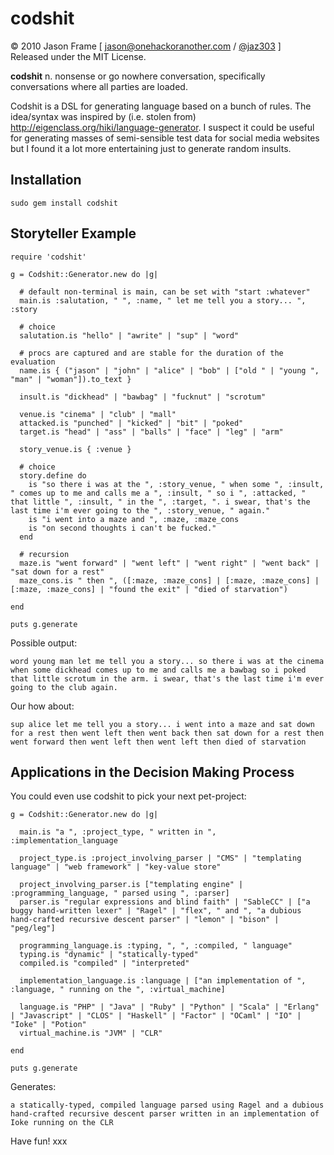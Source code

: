 codshit
=======

&copy; 2010 Jason Frame [ [jason@onehackoranother.com](mailto:jason@onehackoranother.com) / [@jaz303](http://twitter.com/jaz303) ]  
Released under the MIT License.

**codshit** n.
nonsense or go nowhere conversation, specifically conversations where all parties are loaded.

Codshit is a DSL for generating language based on a bunch of rules. The idea/syntax was inspired by (i.e. stolen from) http://eigenclass.org/hiki/language-generator. I suspect it could be useful for generating masses of semi-sensible test data for social media websites but I found it a lot more entertaining just to generate random insults.

Installation
------------

    sudo gem install codshit

Storyteller Example
-------------------

    require 'codshit'

    g = Codshit::Generator.new do |g|
  
      # default non-terminal is main, can be set with "start :whatever"
      main.is :salutation, " ", :name, " let me tell you a story... ", :story
  
      # choice
      salutation.is "hello" | "awrite" | "sup" | "word"
  
      # procs are captured and are stable for the duration of the evaluation
      name.is { ("jason" | "john" | "alice" | "bob" | ["old " | "young ", "man" | "woman"]).to_text }
  
      insult.is "dickhead" | "bawbag" | "fucknut" | "scrotum"
  
      venue.is "cinema" | "club" | "mall"
      attacked.is "punched" | "kicked" | "bit" | "poked"
      target.is "head" | "ass" | "balls" | "face" | "leg" | "arm"
  
      story_venue.is { :venue }
  
      # choice
      story.define do
        is "so there i was at the ", :story_venue, " when some ", :insult, " comes up to me and calls me a ", :insult, " so i ", :attacked, " that little ", :insult, " in the ", :target, ". i swear, that's the last time i'm ever going to the ", :story_venue, " again."
        is "i went into a maze and ", :maze, :maze_cons
        is "on second thoughts i can't be fucked."
      end
  
      # recursion
      maze.is "went forward" | "went left" | "went right" | "went back" | "sat down for a rest"
      maze_cons.is " then ", ([:maze, :maze_cons] | [:maze, :maze_cons] | [:maze, :maze_cons] | "found the exit" | "died of starvation")
  
    end

    puts g.generate

Possible output:

    word young man let me tell you a story... so there i was at the cinema when some dickhead comes up to me and calls me a bawbag so i poked that little scrotum in the arm. i swear, that's the last time i'm ever going to the club again.
    
Our how about:

    sup alice let me tell you a story... i went into a maze and sat down for a rest then went left then went back then sat down for a rest then went forward then went left then went left then died of starvation
    
Applications in the Decision Making Process
-------------------------------------------

You could even use codshit to pick your next pet-project:

    g = Codshit::Generator.new do |g|

      main.is "a ", :project_type, " written in ", :implementation_language

      project_type.is :project_involving_parser | "CMS" | "templating language" | "web framework" | "key-value store"

      project_involving_parser.is ["templating engine" | :programming_language, " parsed using ", :parser]
      parser.is "regular expressions and blind faith" | "SableCC" | ["a buggy hand-written lexer" | "Ragel" | "flex", " and ", "a dubious hand-crafted recursive descent parser" | "lemon" | "bison" | "peg/leg"]

      programming_language.is :typing, ", ", :compiled, " language"
      typing.is "dynamic" | "statically-typed"
      compiled.is "compiled" | "interpreted"

      implementation_language.is :language | ["an implementation of ", :language, " running on the ", :virtual_machine]

      language.is "PHP" | "Java" | "Ruby" | "Python" | "Scala" | "Erlang" | "Javascript" | "CLOS" | "Haskell" | "Factor" | "OCaml" | "IO" | "Ioke" | "Potion"
      virtual_machine.is "JVM" | "CLR"

    end

    puts g.generate

Generates:

    a statically-typed, compiled language parsed using Ragel and a dubious hand-crafted recursive descent parser written in an implementation of Ioke running on the CLR

Have fun! xxx